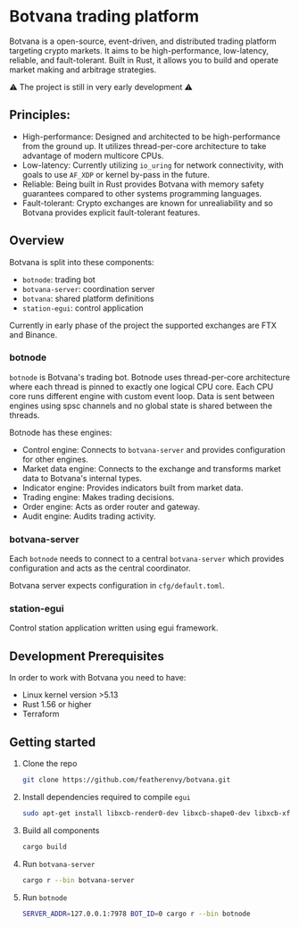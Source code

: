 # Botvana trading platform

Botvana is a open-source, event-driven, and distributed trading platform targeting
crypto markets. It aims to be high-performance, low-latency, reliable, and
fault-tolerant. Built in Rust, it allows you to build and operate market making
and arbitrage strategies.

⚠️ The project is still in very early development ⚠️

## Principles:

-   High-performance: Designed and architected to be high-performance from the
    ground up. It utilizes thread-per-core architecture to take advantage of
    modern multicore CPUs.
-   Low-latency: Currently utilizing `io_uring` for network connectivity, with
    goals to use `AF_XDP` or kernel by-pass in the future.
-   Reliable: Being built in Rust provides Botvana with  memory safety guarantees
    compared to other systems programming languages.
-   Fault-tolerant: Crypto exchanges are known for unrealiability and so Botvana
    provides explicit fault-tolerant features.

## Overview

Botvana is split into these components:

-   `botnode`: trading bot
-   `botvana-server`: coordination server
-   `botvana`: shared platform definitions
-   `station-egui`: control application

Currently in early phase of the project the supported exchanges are FTX and
Binance.

### botnode

`botnode` is Botvana's trading bot. Botnode uses thread-per-core architecture where
each thread is pinned to exactly one logical CPU core. Each CPU core runs different
engine with custom event loop. Data is sent between engines using spsc channels and
no global state is shared between the threads.

Botnode has these engines:

- Control engine: Connects to `botvana-server` and provides configuration for
  other engines.
- Market data engine: Connects to the exchange and transforms market data to
  Botvana's internal types.
- Indicator engine: Provides indicators built from market data.
- Trading engine: Makes trading decisions.
- Order engine: Acts as order router and gateway.
- Audit engine: Audits trading activity.

### botvana-server

Each `botnode` needs to connect to a central `botvana-server` which provides
configuration and acts as the central coordinator.

Botvana server expects configuration in `cfg/default.toml`.

### station-egui

Control station application written using egui framework.

## Development Prerequisites

In order to work with Botvana you need to have:

-   Linux kernel version >5.13
-   Rust 1.56 or higher
-   Terraform

## Getting started

1.  Clone the repo
    ```sh
    git clone https://github.com/featherenvy/botvana.git
    ```
2.  Install dependencies required to compile `egui`
    ```sh
    sudo apt-get install libxcb-render0-dev libxcb-shape0-dev libxcb-xfixes0-dev libspeechd-dev libxkbcommon-dev libssl-dev
    ```
3.  Build all components
    ```sh
    cargo build
    ```
4.  Run `botvana-server`
    ```sh
    cargo r --bin botvana-server
    ```
5.  Run `botnode`
    ```sh
    SERVER_ADDR=127.0.0.1:7978 BOT_ID=0 cargo r --bin botnode
    ```
